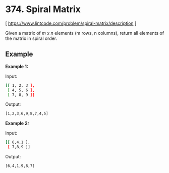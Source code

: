 # 374. Spiral Matrix
[ https://www.lintcode.com/problem/spiral-matrix/description ]

Given a matrix of *m x n* elements (m rows, n columns), return all elements of the matrix in spiral order.

## Example
**Example 1:**

Input:
```sh
[[ 1, 2, 3 ], 
 [ 4, 5, 6 ], 
 [ 7, 8, 9 ]]
```
Output:
```sh
[1,2,3,6,9,8,7,4,5]
```

**Example 2:**

Input:
```sh
[[ 6,4,1 ], 
 [ 7,8,9 ]]
```
Output:
```sh
[6,4,1,9,8,7]
```